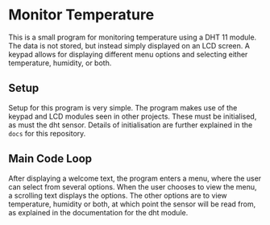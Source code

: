 # Monitor Temperature
This is a small program for monitoring temperature using a DHT 11 module. The data is not stored, but instead simply displayed on an LCD screen. A keypad allows for displaying different menu options and selecting either temperature, humidity, or both.
## Setup
Setup for this program is very simple. The program makes use of the keypad and LCD modules seen in other projects. These must be initialised, as must the dht sensor. Details of initialisation are further explained in the ```docs``` for this repository.
## Main Code Loop
After displaying a welcome text, the program enters a menu, where the user can select from several options. When the user chooses to view the menu, a scrolling text displays the options. The other options are to view temperature, humidity or both, at which point the sensor will be read from, as explained in the documentation for the dht module.
